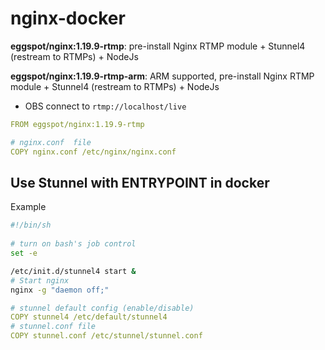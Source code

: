 # nginx-docker

**eggspot/nginx:1.19.9-rtmp**: pre-install Nginx RTMP module + Stunnel4 (restream to RTMPs) + NodeJs

**eggspot/nginx:1.19.9-rtmp-arm**: ARM supported, pre-install Nginx RTMP module + Stunnel4 (restream to RTMPs) + NodeJs

- OBS connect to `rtmp://localhost/live`

```yaml
FROM eggspot/nginx:1.19.9-rtmp

# nginx.conf  file
COPY nginx.conf /etc/nginx/nginx.conf
```

## Use Stunnel with ENTRYPOINT in docker 
Example
```bash
#!/bin/sh
  
# turn on bash's job control
set -e

/etc/init.d/stunnel4 start &
# Start nginx
nginx -g "daemon off;"
```

```yaml
# stunnel default config (enable/disable)
COPY stunnel4 /etc/default/stunnel4
# stunnel.conf file
COPY stunnel.conf /etc/stunnel/stunnel.conf
```


